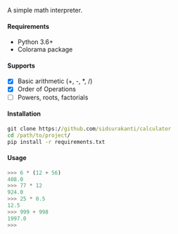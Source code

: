 A simple math interpreter.

#### Requirements
- Python 3.6+
- Colorama package

#### Supports 
- [x] Basic arithmetic (+, -, *, /)
- [x] Order of Operations
- [ ] Powers, roots, factorials

#### Installation
```cmd
git clone https://github.com/sidsurakanti/calculator
cd /path/to/project/
pip install -r requirements.txt
```

#### Usage
```hs
>>> 6 * (12 + 56)
408.0
>>> 77 * 12
924.0
>>> 25 * 0.5
12.5
>>> 999 + 998
1997.0
>>>
```

